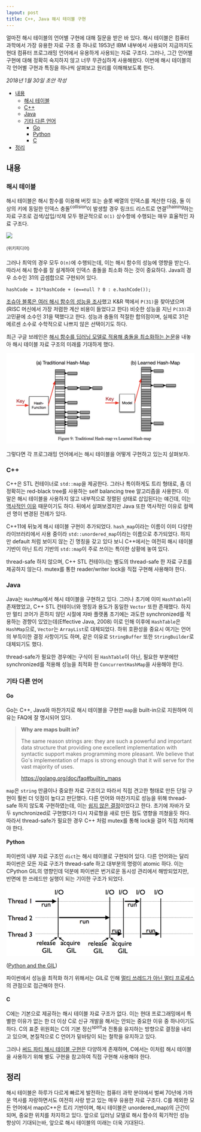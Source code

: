 ```yaml
---
layout: post
title: C++, Java 해시 테이블 구현
---
```


<div class="message">
얼마전 해시 테이블의 언어별 구현에 대해 질문을 받은 바 있다. 해시 테이블은 컴퓨터 과학에서 가장 유용한 자료 구조 중 하나로 1953년 IBM 내부에서 사용되어 지금까지도 현대 컴퓨터 프로그래밍 언어에서 유용하게 사용되는 자료 구조다. 그러나, 그간 언어별 구현에 대해 정확히 숙지하지 않고 너무 무관심하게 사용해왔다. 이번에 해시 테이블의 각 언어별 구현과 특징을 하나씩 살펴보고 원리를 이해해보도록 한다.
</div>

*2018년 1월 30일 초안 작성*

<!-- TOC -->

- [내용](#내용)
    - [해시 테이블](#해시-테이블)
    - [C++](#c)
    - [Java](#java)
    - [기타 다른 언어](#기타-다른-언어)
        - [Go](#go)
        - [Python](#python)
        - [C](#c)
- [정리](#정리)

<!-- /TOC -->

## 내용
### 해시 테이블
해시 테이블은 해시 함수를 이용해 버킷 또는 슬롯 배열의 인덱스를 계산한 다음, 둘 이상의 키에 동일한 인덱스 충돌<sup>collision</sup>이 발생할 경우 링크드 리스트로 연결<sup>chaining</sup>하는 자료 구조로 검색/삽입/삭제 모두 평균적으로 `O(1)` 상수항에 수행되는 매우 효율적인 자료 구조다. 

<img src="https://upload.wikimedia.org/wikipedia/commons/thumb/d/d0/Hash_table_5_0_1_1_1_1_1_LL.svg/450px-Hash_table_5_0_1_1_1_1_1_LL.svg.png" />

<sup>(위키피디어)</sup>

그러나 최악의 경우 모두 `O(n)`에 수행되는데, 이는 해시 함수의 성능에 영향을 받는다. 따라서 해시 함수를 잘 설계하여 인덱스 충돌을 최소화 하는 것이 중요하다. Java의 경우 소수인 31의 곱셈합으로 구현되어 있다.

```
hashCode = 31*hashCode + (e==null ? 0 : e.hashCode());
```

[조슈아 블록은 여러 해시 함수의 성능을 조사](https://bugs.java.com/bugdatabase/view_bug.do?bug_id=4045622)했고 K&R 책에서 `P(31)`을 찾아냈으며(RISC 머신에서 가장 저렴한 계산 비용이 들었다고 한다) 비슷한 성능을 지닌 `P(33)`과 고민끝에 소수인 31을 택했다고 한다. 성능과 충돌의 적절한 합의점이며, 실제로 31은 메르센 소수로 수학적으로 나쁘지 않은 선택이기도 하다.

최근 구글 브레인은 [해시 함수를 딥러닝 모델로 적용해 충돌을 최소화하는 논문](https://arxiv.org/abs/1712.01208)을 내놓아 해시 테이블 자료 구조의 미래를 기대하게 했다.

<img src="/images/2018/hash-table/learned-hash-map.png" />

그렇다면 각 프로그래밍 언어에서는 해시 테이블을 어떻게 구현하고 있는지 살펴보자.

### C++
C++은 STL 컨테이너로 `std::map`을 제공한다. 그러나 특이하게도 트리 형태로, 좀 더 정확히는 red-black tree를 사용하는 self balancing tree 알고리즘을 사용한다. 이 말은 해시 테이블을 사용하지 않고 내부적으로 정렬된 상태로 삽입된다는 얘긴데, 이는 [역사적인 이유](https://stackoverflow.com/a/22666011/3513266) 때문이기도 하다. 뒤에서 살펴보겠지만 Java 또한 역사적인 이유로 컬렉션 명이 변경된 전례가 있다.

C++11에 뒤늦게 해시 테이블 구현이 추가되었다. `hash_map`이라는 이름이 이미 다양한 라이브러리에서 사용 중이라 `std::unordered_map`이라는 이름으로 추가되었다. 하지만 default 처럼 보이지 않는 긴 명칭을 갖고 있다 보니 C++에서는 여전히 해시 테이블 기반이 아닌 트리 기반의 `std::map`이 주로 쓰이는 특이한 상황에 놓여 있다.

thread-safe 하지 않으며, C++ STL 컨테이너는 별도의 thread-safe 한 자료 구조를 제공하지 않는다. mutex를 통한 reader/writer lock을 직접 구현해 사용해야 한다.

### Java
Java는 `HashMap`에서 해시 테이블을 구현하고 있다. 그러나 초기에 이미 `HashTable`이 존재했었고, C++ STL 컨테이너와 명칭과 용도가 동일한 `Vector` 또한 존재했다. 하지만 멀티 코어가 흔하지 않던 시절에 자바 플랫폼 초기에는 과도한 synchronized를 적용하는 경향이 있었는데(Effective Java, 2008) 이로 인해 이후에 `HashTable`은 `HashMap`으로, `Vector`는 `ArrayList`로 대체되었다. 하위 호환성을 중요시 여기는 언어의 부득이한 결정 사항이기도 하며, 같은 이유로 `StringBuffer` 또한 `StringBuilder`로 대체되기도 했다.

thread-safe가 필요한 경우에는 구식이 된 `HashTable`이 아닌, 필요한 부분에만 synchronized를 적용해 성능을 최적화 한 `ConcurrentHashMap`을 사용해야 한다.

### 기타 다른 언어
#### Go
Go는 C++, Java와 마찬가지로 해시 테이블을 구현한 `map`을 built-in으로 지원하며 이유는 FAQ에 잘 명시되어 있다.

> **Why are maps built in?**
>
> The same reason strings are: they are such a powerful and important data structure that providing one excellent implementation with syntactic support makes programming more pleasant. We believe that Go's implementation of maps is strong enough that it will serve for the vast majority of uses.
>
> <https://golang.org/doc/faq#builtin_maps>

`map`은 `string` 만큼이나 중요한 자료 구조이고 따라서 직접 견고한 형태로 만든 단일 구현이 훨씬 더 잇점이 높다고 판단했다. 다른 언어와 마찬가지로 성능을 위해 thread-safe 하지 않도록 구현하였는데, 이는 [쉽지 않은 결정](https://golang.org/doc/faq#atomic_maps)이었다고 한다. 초기에 자바가 모두 synchronized로 구현했다가 다시 자료형을 새로 만든 점도 영향을 끼쳤을듯 하다. 따라서 thread-safe가 필요한 경우 C++ 처럼 mutex를 통해 lock을 걸어 직접 처리해야 한다.

#### Python
파이썬의 내부 자료 구조인 `dict`는 해시 테이블로 구현되어 있다. 다른 언어와는 달리 파이썬은 모든 자료 구조가 thread-safe 하고 대부분의 명령이 atomic 하다. 이는 CPython GIL의 영향인데 덕분에 파이썬은 번거로운 동시성 관리에서 해방되었지만, 반면에 한 쓰레드만 실행이 되는 기이한 구조가 되었다.

<img src="/images/2018/hash-table/1516923234642.png" />

([Python and the GIL](http://boards.4chan.org/g/thread/64468331/python-and-the-gil))

파이썬에서 성능을 최적화 하기 위해서는 GIL로 인해 [멀티 쓰레드가 아닌 멀티 프로세스](https://opensource.com/article/17/4/grok-gil)의 관점으로 접근해야 한다.

#### C
C에는 기본으로 제공하는 해시 테이블 자료 구조가 없다. 이는 현대 프로그래밍에서 특별한 이유가 없는 한 더 이상 C로 신규 개발을 해서는 안되는 중요한 이유 중 하나이기도 하다. C의 표준 위원회는 C의 기본 정신<sup>spirit</sup>과 전통을 유지하는 방향으로 결정을 내리고 있으며, 본질적으로 C 언어가 밑바탕이 되는 철학을 유지하고 있다.

그러나 [써드 파티 해시 테이블 구현](https://gist.github.com/tonious/1377667/374b9601a72faf7402d3909c75b002f9061992a3)은 다양하게 존재하며, C에서는 이처럼 해시 테이블을 사용하기 위해 별도 구현을 참고하여 직접 구현해 사용해야 한다.

## 정리
해시 테이블은 하루가 다르게 빠르게 발전하는 컴퓨터 과학 분야에서 벌써 70년에 가까운 역사를 자랑하면서도 여전히 사랑 받고 있는 매우 유용한 자료 구조다. C를 제외한 모든 언어에서 map(C++은 트리 기반이며, 해시 테이블은 unordered_map)의 근간이 되며, 중요한 위치를 차지하고 있다. 앞으로 딥러닝 모델로 해시 함수의 획기적인 성능 향상이 기대되는바, 앞으로 해시 테이블의 미래는 더욱 기대된다.
